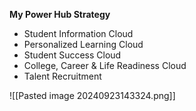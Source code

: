 **My Power Hub Strategy**

- Student Information Cloud 
- Personalized Learning Cloud 
- Student Success Cloud 
- College, Career & Life Readiness Cloud 
- Talent Recruitment 

![[Pasted image 20240923143324.png]]